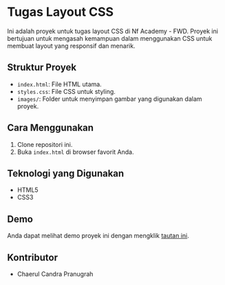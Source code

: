 # Tugas Layout CSS

Ini adalah proyek untuk tugas layout CSS di Nf Academy - FWD. Proyek ini bertujuan untuk mengasah kemampuan dalam menggunakan CSS untuk membuat layout yang responsif dan menarik.

## Struktur Proyek

- `index.html`: File HTML utama.
- `styles.css`: File CSS untuk styling.
- `images/`: Folder untuk menyimpan gambar yang digunakan dalam proyek.

## Cara Menggunakan

1. Clone repositori ini.
2. Buka `index.html` di browser favorit Anda.

## Teknologi yang Digunakan

- HTML5
- CSS3

## Demo

Anda dapat melihat demo proyek ini dengan mengklik [tautan ini](https://layout-css.chaerulcp.software).

## Kontributor

- Chaerul Candra Pranugrah

